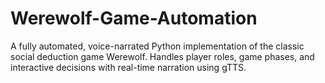 # Werewolf-Game-Automation
A fully automated, voice-narrated Python implementation of the classic social deduction game Werewolf. Handles player roles, game phases, and interactive decisions with real-time narration using gTTS.

